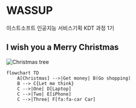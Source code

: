 # WASSUP
이스트소프트 인공지능 서비스기획 KDT 과정 1기

## I wish you a Merry Christmas
![Christmas tree](https://pyxis.nymag.com/v1/imgs/6f5/415/84d6aab9fd113e779c4bcb31fe715703c0-GettyImages-523425644.rhorizontal.w700.jpg)

```mermaid
flowchart TD
    A[Christmas] -->|Get money| B(Go shopping)
    B --> C{Let me think}
    C -->|One| D[Laptop]
    C -->|Two| E[iPhone]
    C -->|Three| F[fa:fa-car Car]
  
```
